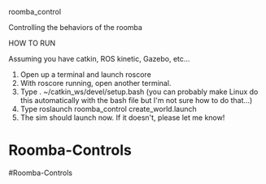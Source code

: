 roomba_control

Controlling the behaviors of the roomba

HOW TO RUN

Assuming you have catkin, ROS kinetic, Gazebo, etc...

1. Open up a terminal and launch roscore
2. With roscore running, open another terminal.
3. Type . ~/catkin_ws/devel/setup.bash (you can probably make Linux do this automatically with the bash file but I'm not sure how to do that...)
4. Type  roslaunch roomba_control create_world.launch 
5. The sim should launch now. If it doesn't, please let me know!

# Roomba-Controls
#Roomba-Controls
